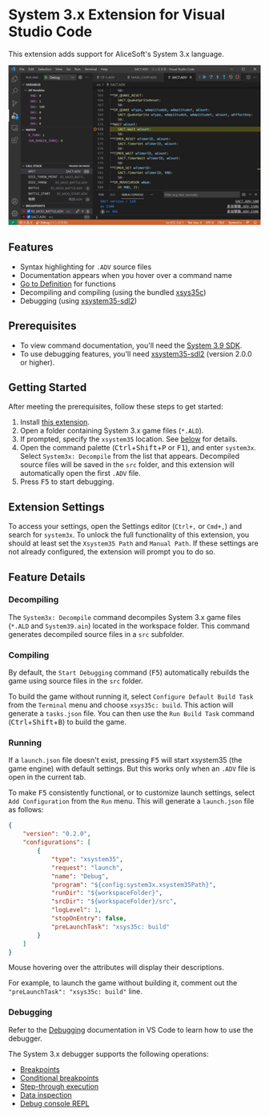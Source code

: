 # System 3.x Extension for Visual Studio Code

This extension adds support for AliceSoft's System 3.x language.

![Screenshot](images/debugger.png)

## Features

- Syntax highlighting for `.ADV` source files
- Documentation appears when you hover over a command name
- [Go to Definition](https://code.visualstudio.com/docs/editor/editingevolved#_go-to-definition)
  for functions
- Decompiling and compiling (using the bundled [xsys35c])
- Debugging (using [xsystem35-sdl2])

## Prerequisites

- To view command documentation, you'll need the
  [System 3.9 SDK](https://web.archive.org/web/20021018163909/http://www.alicesoft.co.jp/support/sys39agr.html).
- To use debugging features, you'll need [xsystem35-sdl2] (version 2.0.0 or
  higher).

## Getting Started

After meeting the prerequisites, follow these steps to get started:

1. Install [this extension](https://marketplace.visualstudio.com/items?itemName=kichikuou.system3x).
2. Open a folder containing System 3.x game files (`*.ALD`).
3. If prompted, specify the `xsystem35` location. See
   [below](#extension-settings) for details.
4. Open the command palette (<kbd>Ctrl</kbd>+<kbd>Shift</kbd>+<kbd>P</kbd> or
   <kbd>F1</kbd>), and enter `system3x`. Select `System3x: Decompile` from the
   list that appears. Decompiled source files will be saved in the `src`
   folder, and this extension will automatically open the first `.ADV` file.
5. Press <kbd>F5</kbd> to start debugging.

## Extension Settings

To access your settings, open the Settings editor (`Ctrl+,` or `Cmd+,`) and
search for `system3x`. To unlock the full functionality of this extension, you
should at least set the `Xsystem35 Path` and `Manual Path`. If these settings
are not already configured, the extension will prompt you to do so.

## Feature Details

### Decompiling

The `System3x: Decompile` command decompiles System 3.x game files (`*.ALD` and
`System39.ain`) located in the workspace folder. This command generates
decompiled source files in a `src` subfolder.

### Compiling

By default, the `Start Debugging` command (<kbd>F5</kbd>) automatically
rebuilds the game using source files in the `src` folder.

To build the game without running it, select `Configure Default Build Task`
from the `Terminal` menu and choose `xsys35c: build`. This action will generate
a `tasks.json` file. You can then use the `Run Build Task` command
(<kbd>Ctrl</kbd>+<kbd>Shift</kbd>+<kbd>B</kbd>) to build the game.

### Running

If a `launch.json` file doesn't exist, pressing <kbd>F5</kbd> will start
xsystem35 (the game engine) with default settings. But this works only when an
`.ADV` file is open in the current tab.

To make <kbd>F5</kbd> consistently functional, or to customize launch settings,
select `Add Configuration` from the `Run` menu. This will generate a
`launch.json` file as follows:

```json
{
    "version": "0.2.0",
    "configurations": [
        {
            "type": "xsystem35",
            "request": "launch",
            "name": "Debug",
            "program": "${config:system3x.xsystem35Path}",
            "runDir": "${workspaceFolder}",
            "srcDir": "${workspaceFolder}/src",
            "logLevel": 1,
            "stopOnEntry": false,
            "preLaunchTask": "xsys35c: build"
        }
    ]
}
```

Mouse hovering over the attributes will display their descriptions.

For example, to launch the game without building it, comment out the
`"preLaunchTask": "xsys35c: build"` line.

### Debugging

Refer to the [Debugging](https://code.visualstudio.com/docs/editor/debugging)
documentation in VS Code to learn how to use the debugger.

The System 3.x debugger supports the following operations:
- [Breakpoints](https://code.visualstudio.com/docs/editor/debugging#_breakpoints)
- [Conditional breakpoints](https://code.visualstudio.com/docs/editor/debugging#_advanced-breakpoint-topics)
- [Step-through execution](https://code.visualstudio.com/docs/editor/debugging#_debug-actions)
- [Data inspection](https://code.visualstudio.com/docs/editor/debugging#_data-inspection)
- [Debug console REPL](https://code.visualstudio.com/docs/editor/debugging#_debug-console-repl)


[xsys35c]: https://github.com/kichikuou/xsys35c
[xsystem35-sdl2]: https://github.com/kichikuou/xsystem35-sdl2

